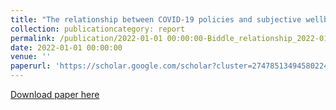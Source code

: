 ```yaml
---
title: "The relationship between COVID-19 policies and subjective wellbeing–August 2022 ANU Centre for Social Research and Methods"
collection: publicationcategory: report
permalink: /publication/2022-01-01 00:00:00-Biddle_relationship_2022-01-01
date: 2022-01-01 00:00:00
venue: ''
paperurl: 'https://scholar.google.com/scholar?cluster=2747851349458022468&hl=en&oi=scholarr'
---
```

[Download paper here](https://scholar.google.com/scholar?cluster=2747851349458022468&hl=en&oi=scholarr)
